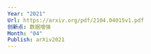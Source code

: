 ```yaml
---
Year: "2021"
Url: https://arxiv.org/pdf/2104.04015v1.pdf
创新点: 数据增强
Month: "04"
Publish: arXiv2021
---
```

